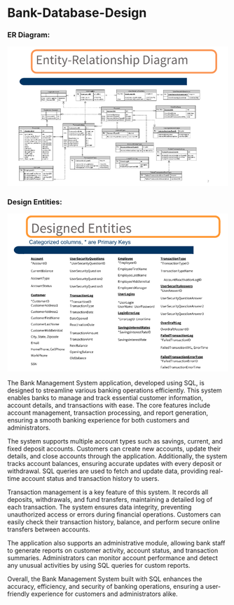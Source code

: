 # Bank-Database-Design

### ER Diagram:
<img src="./images/ER-Diagram.png" width="1024" alt="ER Diagram of Bank database design">

### Design Entities:
<img src="./images/DesignedEntities.png" width="1024" alt="ER Diagram of Bank database design">


The Bank Management System application, developed using SQL, is designed to streamline various banking operations efficiently. This system enables banks to manage and track essential customer information, account details, and transactions with ease. The core features include account management, transaction processing, and report generation, ensuring a smooth banking experience for both customers and administrators.

The system supports multiple account types such as savings, current, and fixed deposit accounts. Customers can create new accounts, update their details, and close accounts through the application. Additionally, the system tracks account balances, ensuring accurate updates with every deposit or withdrawal. SQL queries are used to fetch and update data, providing real-time account status and transaction history to users.

Transaction management is a key feature of this system. It records all deposits, withdrawals, and fund transfers, maintaining a detailed log of each transaction. The system ensures data integrity, preventing unauthorized access or errors during financial operations. Customers can easily check their transaction history, balance, and perform secure online transfers between accounts.

The application also supports an administrative module, allowing bank staff to generate reports on customer activity, account status, and transaction summaries. Administrators can monitor account performance and detect any unusual activities by using SQL queries for custom reports.

Overall, the Bank Management System built with SQL enhances the accuracy, efficiency, and security of banking operations, ensuring a user-friendly experience for customers and administrators alike.

